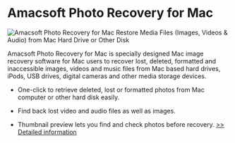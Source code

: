 # Amacsoft Photo Recovery for Mac
![Amacsoft Photo Recovery for Mac](https://mycommerce.akamaized.net/api/pimages/P300924621/BIG/300924621.JPG)
Restore Media Files (Images, Videos & Audio) from Mac Hard Drive or Other Disk

Amacsoft Photo Recovery for Mac is specially designed Mac image recovery software for Mac users to recover lost, deleted, formatted and inaccessible images, videos and music files from Mac based hard drives, iPods, USB drives, digital cameras and other media storage devices.

* One-click to retrieve deleted, lost or formatted photos from Mac computer or other hard disk easily.

* Find back lost video and audio files as well as images.

* Thumbnail preview lets you find and check photos before recovery.
[>> Detailed information](https://secure.shareit.com/shareit/product.html?productid=300924621&affiliateid=200057808)